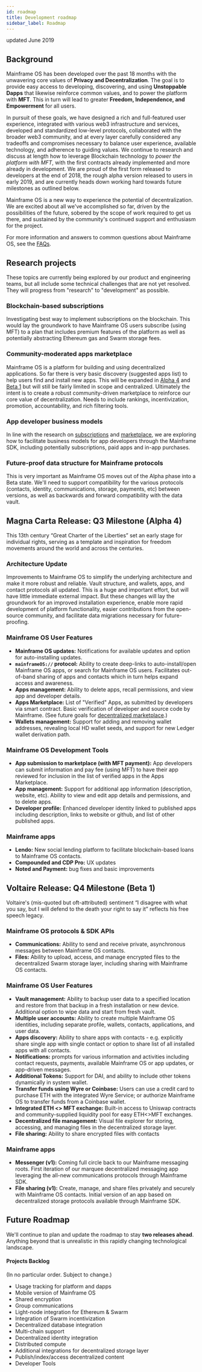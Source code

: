 ```yaml
---
id: roadmap
title: Development roadmap
sidebar_label: Roadmap
---
```


updated June 2019

## Background

Mainframe OS has been developed over the past 18 months with the unwavering core values of **Privacy and Decentralization**.
The goal is to provide easy access to developing, discovering, and using **Unstoppable Dapps** that likewise reinforce common values,
and to power the platform with **MFT**. This in turn will lead to greater **Freedom, Independence, and Empowerment** for all users.

In pursuit of these goals, we have designed a rich and full-featured user experience,
integrated with various web3 infrastructure and services, developed and standardized low-level protocols,
collaborated with the broader web3 community, and at every layer carefully considered any tradeoffs and
compromises necessary to balance user experience, available technology, and adherence to guiding values.
We continue to research and discuss at length how to leverage Blockchain technology to _power the platform with MFT_,
with the first contracts already implemented and more already in development.
We are proud of the first form released to developers at the end of 2018, the rough alpha version released to users
in early 2019, and are currently heads down working hard towards future milestones as outlined below.

Mainframe OS is a new way to experience the potential of decentralization.
We are excited about all we've accomplished so far,
driven by the possibilities of the future,
sobered by the scope of work required to get us there,
and sustained by the community's continued support and enthusiasm for the project.

For more information and answers to common questions about Mainframe OS, see the [FAQs](https://docs.mainframeos.com/docs/faq).

## Research projects

These topics are currently being explored by our product and engineering teams, but all
include some technical challenges that are not yet resolved. They will progress from "research" to "development" as possible.

### Blockchain-based subscriptions

Investigating best way to implement subscriptions on the blockchain.
This would lay the groundwork to have Mainframe OS users subscribe (using MFT)
to a plan that includes premium features of the platform as well as potentially
abstracting Ethereum gas and Swarm storage fees.

### Community-moderated apps marketplace

Mainframe OS is a platform for building and using decentralized applications. So far there
is very basic discovery (suggested apps list) to help users find and install new apps.
This will be expanded in [Alpha 4](#q3-milestone-alpha-4) and [Beta 1](#q4-milestone-beta-1) but will still be fairly limited in scope and centralized.
Ultimately the intent is to create a robust community-driven marketplace to reinforce our
core value of decentralization. Needs to include rankings, incentivization, promotion, accountability,
and rich filtering tools.

### App developer business models

In line with the research on [subscriptions](#blockchain-based-subscriptions) and [marketplace](#community-moderated-apps-marketplace), we are exploring
how to facilitate business models for app developers through the Mainframe SDK, including potentially subscriptions,
paid apps and in-app purchases.

### Future-proof data structure for Mainframe protocols

This is very important as Mainframe OS moves out of the Alpha phase into a Beta state.
We'll need to support compatibility for the various protocols (contacts, identity, communications,
storage, payments, etc) between versions, as well as backwards and forward compatibility
with the data vault.

## Magna Carta Release: Q3 Milestone (Alpha 4)

This 13th century “Great Charter of the Liberties” set an early stage for individual rights, serving as a template and inspiration for freedom movements around the world and across the centuries.

### Architecture Update

Improvements to Mainframe OS to simplify the underlying architecture and make it more robust and reliable.
Vault structure, and wallets, apps, and contact protocols all updated. This is a huge and important effort,
but will have little immediate external impact. But these changes will lay the groundwork for an
improved installation experience, enable more rapid development of platform functionality,
easier contributions from the open-source community,
and facilitate data migrations necessary for future-proofing.

### Mainframe OS User Features

- **Mainframe OS updates:** Notifications for available updates and option for auto-installing updates.
- **`mainframeOS://` protocol:** Ability to create deep-links to auto-install/open
  Mainframe OS apps, or search for Mainframe OS users. Facilitates out-of-band sharing of apps and contacts which
  in turn helps expand access and awareness.
- **Apps management:** Ability to delete apps, recall permissions, and view app and developer details.
- **Apps Marketplace:** List of "Verified" Apps, as submitted by developers via smart contract. Basic verification of
  developer and source code by Mainframe. (See future goals for [decentralized marketplace](#community-moderated-apps-marketplace).)
- **Wallets management:** Support for adding and removing wallet addresses, revealing local HD wallet seeds,
  and support for new Ledger wallet derivation path.

### Mainframe OS Development Tools

- **App submission to marketplace (with MFT payment):** App developers can submit information and pay fee (using MFT)
  to have their app reviewed for inclusion in the list of verified apps in the Apps Marketplace.
- **App management:** Support for additional app information (description, website, etc). Ability to
  view and edit app details and permissions, and to delete apps.
- **Developer profile:** Enhanced developer identity linked to published apps including description, links to website or github,
  and list of other published apps.

### Mainframe apps

- **Lendo:** New social lending platform to facilitate blockchain-based loans to Mainframe OS contacts.
- **Compounded and CDP Pro:** UX updates
- **Noted and Payment:** bug fixes and basic improvements

## Voltaire Release: Q4 Milestone (Beta 1)

Voltaire's (mis-quoted but oft-attributed) sentiment “I disagree with what you say, but I will defend to the death your right to say it” reflects his free speech legacy.

### Mainframe OS protocols & SDK APIs

- **Communications:** Ability to send and receive private, asynchronous messages between Mainframe OS contacts.
- **Files:** Ability to upload, access, and manage encrypted files to the decentralized Swarm storage layer,
  including sharing with Mainframe OS contacts.

### Mainframe OS User Features

- **Vault management:** Ability to backup user data to a specified location and restore from
  that backup in a fresh installation or new device. Additional option to wipe data and start from fresh vault.
- **Multiple user accounts:** Ability to create multiple Mainframe OS identities, including
  separate profile, wallets, contacts, applications, and user data.
- **Apps discovery:** Ability to share apps with contacts - e.g. explicitly share single app
  with single contact or option to share list of all installed apps with all contacts.
- **Notifications:** prompts for various information and activities including contact requests, payments,
  available Mainframe OS or app updates, or app-driven messages.
- **Additional Tokens:** Support for DAI, and ability to include other tokens dynamically in system wallet.
- **Transfer funds using Wyre or Coinbase:** Users can use a credit card to purchase ETH with the integrated Wyre Service;
  or authorize Mainframe OS to transfer funds from a Coinbase wallet.
- **Integrated ETH <> MFT exchange:** Built-in access to Uniswap contracts and community-supplied liquidity pool for easy ETH<>MFT exchanges.
- **Decentralized file management:** Visual file explorer for storing, accessing, and managing files in the decentralized storage layer.
- **File sharing:** Ability to share encrypted files with contacts

### Mainframe apps

- **Messenger (v1):** Coming full circle back to our Mainframe messaging roots. First iteration of our marquee decentralized messaging app
  leveraging the all-new communications protocols through Mainframe SDK.
- **File sharing (v1):** Create, manage, and share files privately and securely with Mainframe OS contacts. Initial version of
  an app based on decentralized storage protocols available through Mainframe SDK.

## Future Roadmap

We'll continue to plan and update the roadmap to stay **two releases ahead**. Anything beyond that is unrealistic in this rapidly changing technological landscape.

#### Projects Backlog

(In no particular order. Subject to change.)

- Usage tracking for platform and dapps
- Mobile version of Mainframe OS
- Shared encryption
- Group communications
- Light-node integration for Ethereum & Swarm
- Integration of Swarm incentivization
- Decentralized database integration
- Multi-chain support
- Decentralized identity integration
- Distributed compute
- Additional integrations for decentralized storage layer
- Publish/index/access decentralized content
- Developer Tools
